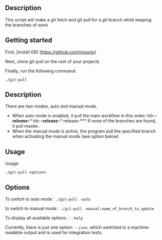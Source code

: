 ## Description

This script will make a git fetch and git pull for a git branch while keeping the branches of work

## Getting started

First, [install GR] (https://github.com/mixu/gr)

Next, clone git-pull on the root of your projects

Finally, run the following command:

    ./git-pull

## Description

There are two modes, auto and manual mode.
- When auto mode is enabled, it pull the main workflow in this order:
trb-***-release-****
    trb-***-release-****
    release-***
If none of the branches are found, it pull master.
- When the manual mode is active, the program pull the specified branch when activating the manual mode (see option below)
    
## Usage

Usage:

    ./git-pull <option>

## Options

To switch to auto mode : `./git-pull -auto`

to switch to manual mode : `./git-pull -manual:name_of_branch_to_update`

To display all available options : `--help`

Currently, there is just one option: `--json`, which switched to a machine-readable output and is used for integration tests.
